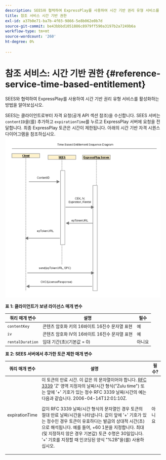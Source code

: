 ```yaml
---
description: SEES와 협력하여 ExpressPlay를 사용하여 시간 기반 권리 유형 서비스를 활성화하는 방법을 알아보십시오.
title: 참조 서비스 시간 기반 권한
exl-id: a37b0e71-ba7b-4f03-9866-5e8b062e0b7d
source-git-commit: be43bbbd1051886c8979ff590a3197b2a7249b6a
workflow-type: tm+mt
source-wordcount: '260'
ht-degree: 0%

---
```


# 참조 서비스: 시간 기반 권한 {#reference-service-time-based-entitlement}

SEES와 협력하여 ExpressPlay를 사용하여 시간 기반 권리 유형 서비스를 활성화하는 방법을 알아보십시오.

SEES는 클라이언트로부터 자격 요청(공개 API 섹션 참조)을 수신합니다. SEES 서버는 `contentID`을(를) 추가하고 `expirationTime`를 누르고 ExpressPlay 서버에 요청을 전달합니다. 최종 ExpressPlay 토큰은 시간이 제한됩니다. 아래의 시간 기반 자격 시퀀스 다이어그램을 참조하십시오. ![](assets/fees-time-based.png)

**표 1: 클라이언트가 보낸 라이선스 매개 변수**

| 쿼리 매개 변수 | 설명 | 필수 |
|---|---|---|
| `contentKey` | 콘텐츠 암호화 키의 16바이트 16진수 문자열 표현 | 예 |
| `iv` | 콘텐츠 암호화 IV의 16바이트 16진수 문자열 표현 | 예 |
| `rentalDuration` | 임대 기간(초)(기본값 = 0) | 아니요 |

**표 2: SEES 서버에서 추가한 토큰 제한 매개 변수**

<table id="table_E979FAD7A61A4832A46667301939FAEB">  
 <thead> 
  <tr> 
   <th class="entry"> 쿼리 매개 변수 </th> 
   <th class="entry"> 설명 </th> 
   <th class="entry"> 필수? </th> 
  </tr> 
 </thead>
 <tbody> 
  <tr> 
   <td><span class="codeph"> expirationTime</span> </td> 
   <td>이 토큰의 만료 시간. 이 값은 의 문자열이어야 합니다. <a href="https://www.ietf.org/rfc/rfc3339.txt" format="html" type="external"> RFC 3339</a> 'Z' 영역 지정자의 날짜/시간 형식("Zulu time") 또는 앞에 '+' 기호가 있는 정수 RFC 3339 날짜/시간의 예는 다음과 같습니다. <span class="codeph"> 2006-04-14T12:01:10Z</span>. <p>값이 RFC 3339 날짜/시간 형식의 문자열인 경우 토큰의 절대 만료 날짜/시간을 나타냅니다. 값이 앞에 '+' 기호가 있는 정수인 경우 토큰이 유효하다는 발급의 상대적 시간(초)으로 해석됩니다. 예를 들어, <span class="codeph"> +60</span> 1분을 지정합니다. 최대(및 지정하지 않은 경우 기본값) 토큰 수명은 30일입니다. '+' 기호를 지정할 때 인코딩된 양식 "%2B"을(를) 사용하십시오. </p> </td> 
   <td> 아니요 </td> 
  </tr> 
 </tbody> 
</table>
